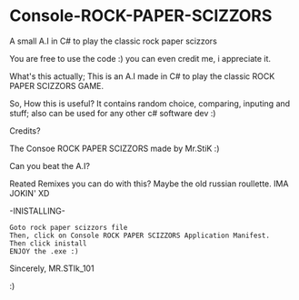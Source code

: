# Console-ROCK-PAPER-SCIZZORS
A small A.I in C# to play the classic rock paper scizzors

You are free to use the code :) you can even credit me, i appreciate it.

What's this actually;
  This is an A.I made in C# to play the classic ROCK PAPER SCIZZORS GAME.
  
So, How this is useful?
  It contains random choice, comparing, inputing and stuff; also can be used for any other c# software dev :)
  
Credits?

The Consoe ROCK PAPER SCIZZORS made by Mr.StiK :)

Can you beat the A.I?

Reated Remixes you can do with this?
Maybe the old russian roullette. IMA JOKIN' XD

-INISTALLING-

	Goto rock paper scizzors file
	Then, click on Console ROCK PAPER SCIZZORS Application Manifest.
	Then click inistall
	ENJOY the .exe :)
	
Sincerely,
MR.STIk_101

:)
